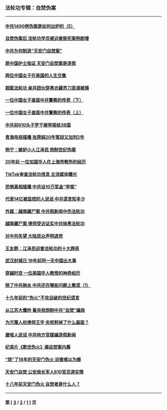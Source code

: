 ### 法轮功专辑：自焚伪案
---
#### [中共1400例伪案是如何出炉的（5）](../../pages/nf5562/n13226831.md?10110430) 
#### [自焚伪案后 法轮功学员被迫害致死案例剧增](../../pages/nf5562/n13190600.md?10110430) 
#### [中共为何制造“天安门自焚案”](../../pages/nf5562/n13183270.md?10110430) 
#### [原中国护士指证 天安门自焚案是造假](../../pages/nf5562/n13172289.md?10110430) 
#### [两位中国女子在美国的人生交集](../../pages/nf5562/n13156138.md?10110430) 
#### [栽赃法轮功 亲共团伙穿黑衣藏界刀高调被捕](../../pages/nf5562/n13073780.md?10110430) 
#### [一位中国女子直面中共警察的传奇（下）](../../pages/nf5562/n12989706.md?10110430) 
#### [一位中国女子直面中共警察的传奇（上）](../../pages/nf5562/n12985072.md?10110430) 
#### [中共前610头子罗干被举报给38国](../../pages/nf5562/n12975419.md?10110430) 
#### [青海电视插播 张荣娟20年冤狱又加刑2年](../../pages/nf5562/n12738166.md?10110430) 
#### [杨宁：嫉妒小人江泽民 炮制世纪伪案](../../pages/nf5562/n12724108.md?10110430) 
#### [20年前 一位加国华人在上海劳教所的经历](../../pages/nf5562/n12707932.md?10110430) 
#### [TikTok审查法轮功信息 主流媒体曝光](../../pages/nf5562/n12362336.md?10110430) 
#### [恐惧真相插播 中共设10万奖金“举报”](../../pages/nf5562/n12306396.md?10110430) 
#### [代表14亿被监控的人说话 中共谎言知多少](../../pages/nf5562/n12297484.md?10110430) 
#### [外媒：越南藏尸案 中共假新闻中伤法轮功](../../pages/nf5562/n12264411.md?10110430) 
#### [越南藏尸案 律师受访证实中共抹黑法轮功](../../pages/nf5562/n12261878.md?10110430) 
#### [对中共失望 大陆民众声明退党](../../pages/nf5562/n12187315.md?10110430) 
#### [王友群：江泽民迫害法轮功的十大罪恶](../../pages/nf5562/n12169074.md?10110430) 
#### [武汉封城日 19年前同一天中国出大事](../../pages/nf5562/n12150901.md?10110430) 
#### [穿越时空  一位美国华人教授的神奇经历](../../pages/nf5562/n12097460.md?10110430) 
#### [除了中共肺炎 中共还在哪些问题上撒谎（1）](../../pages/nf5562/n11955770.md?10110430) 
#### [十九年前的“伪火”不攻自破的世纪谎言](../../pages/nf5562/n11813238.md?10110430) 
#### [从江苏大爆炸 看央视炮制中共“自焚”骗局](../../pages/nf5562/n11140275.md?10110430) 
#### [为污蔑人权律师王宇 央视剪掉了什么画面？](../../pages/nf5562/n11130142.md?10110430) 
#### [聋哑人说话 中共地方官媒编造假新闻](../../pages/nf5562/n11006067.md?10110430) 
#### [纪录片《欺世伪火》揭自焚案内幕](../../pages/nf5562/n11002664.md?10110430) 
#### [“烧”了18年的天安门伪火 迫害难以为继](../../pages/nf5562/n10996660.md?10110430) 
#### [天安门自焚 公安局长军人610官员道实情](../../pages/nf5562/n10997098.md?10110430) 
#### [十八年前天安门伪火 自焚者是什么人？](../../pages/nf5562/n10996556.md?10110430) 

---
#### 第 [ [3](./3.md?10110430) / [2](./2.md?10110430) / [1](./1.md?10110430) ] 页
